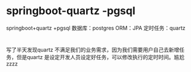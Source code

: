 # springboot-quartz -pgsql
springboot+quartz +pgsql
数据库：postgres
ORM：JPA
定时任务：quartz 
#
写了半天发现quartz 不满足我们的业务需求，因为我们需要用户自己去新增任务，但是quartz 是设定开发人员设定好任务，可以修改执行的定时时间。尴尬zzzz
